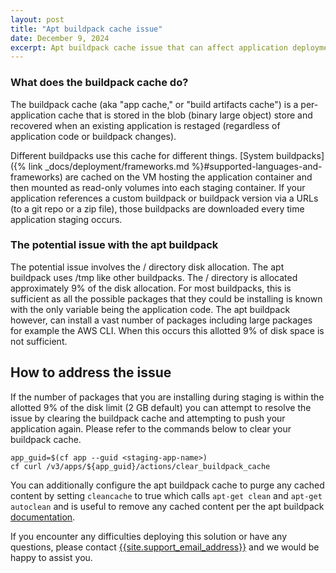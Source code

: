 ```yaml
---
layout: post
title: "Apt buildpack cache issue"
date: December 9, 2024
excerpt: Apt buildpack cache issue that can affect application deployment
---
```


### What does the buildpack cache do?

The buildpack cache (aka "app cache," or "build artifacts cache") is a per-application cache that is stored in the blob (binary large object) store and recovered when an existing application is restaged (regardless of application code or buildpack changes).

Different buildpacks use this cache for different things. [System buildpacks]({% link _docs/deployment/frameworks.md %}#supported-languages-and-frameworks) are cached on the VM hosting the application container and then mounted as read-only volumes into each staging container. If your application references a custom buildpack or buildpack version via a URLs (to a git repo or a zip file), those buildpacks are downloaded every time application staging occurs.

### The potential issue with the apt buildpack

The potential issue involves the / directory disk allocation. The apt buildpack uses /tmp like other buildpacks. The / directory is allocated approximately 9% of the disk allocation. For most buildpacks, this is sufficient as all the possible packages that they could be installing is known with the only variable being the application code. The apt buildpack however, can install a vast number of packages including large packages for example the AWS CLI. When this occurs this allotted 9% of disk space is not sufficient.

## How to address the issue

If the number of packages that you are installing during staging is within the allotted 9% of the disk limit (2 GB default) you can attempt to resolve the issue by clearing the buildpack cache and attempting to push your application again. Please refer to the commands below to clear your buildpack cache.

```shell
app_guid=$(cf app --guid <staging-app-name>)
cf curl /v3/apps/${app_guid}/actions/clear_buildpack_cache
```

You can additionally configure the apt buildpack cache to purge any cached content by setting `cleancache` to true which calls `apt-get clean` and `apt-get autoclean` and is useful to remove any cached content per the apt buildpack [documentation](https://github.com/cloudfoundry/apt-buildpack?tab=readme-ov-file#cloud-foundry-experimental-apt-buildpack).

If you encounter any difficulties deploying this solution or have any questions, please contact
[{{site.support_email_address}}]({{site.support_email}}) and we would be happy to assist you.
